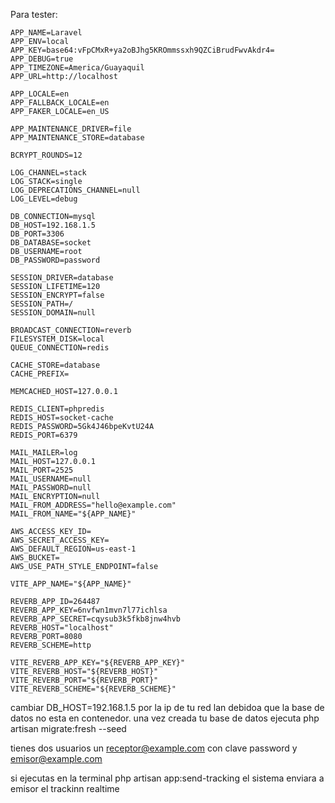 Para tester:

```
APP_NAME=Laravel
APP_ENV=local
APP_KEY=base64:vFpCMxR+ya2oBJhg5KROmmssxh9QZCiBrudFwvAkdr4=
APP_DEBUG=true
APP_TIMEZONE=America/Guayaquil
APP_URL=http://localhost

APP_LOCALE=en
APP_FALLBACK_LOCALE=en
APP_FAKER_LOCALE=en_US

APP_MAINTENANCE_DRIVER=file
APP_MAINTENANCE_STORE=database

BCRYPT_ROUNDS=12

LOG_CHANNEL=stack
LOG_STACK=single
LOG_DEPRECATIONS_CHANNEL=null
LOG_LEVEL=debug

DB_CONNECTION=mysql
DB_HOST=192.168.1.5
DB_PORT=3306
DB_DATABASE=socket
DB_USERNAME=root
DB_PASSWORD=password

SESSION_DRIVER=database
SESSION_LIFETIME=120
SESSION_ENCRYPT=false
SESSION_PATH=/
SESSION_DOMAIN=null

BROADCAST_CONNECTION=reverb
FILESYSTEM_DISK=local
QUEUE_CONNECTION=redis

CACHE_STORE=database
CACHE_PREFIX=

MEMCACHED_HOST=127.0.0.1

REDIS_CLIENT=phpredis
REDIS_HOST=socket-cache
REDIS_PASSWORD=5Gk4J46bpeKvtU24A
REDIS_PORT=6379

MAIL_MAILER=log
MAIL_HOST=127.0.0.1
MAIL_PORT=2525
MAIL_USERNAME=null
MAIL_PASSWORD=null
MAIL_ENCRYPTION=null
MAIL_FROM_ADDRESS="hello@example.com"
MAIL_FROM_NAME="${APP_NAME}"

AWS_ACCESS_KEY_ID=
AWS_SECRET_ACCESS_KEY=
AWS_DEFAULT_REGION=us-east-1
AWS_BUCKET=
AWS_USE_PATH_STYLE_ENDPOINT=false

VITE_APP_NAME="${APP_NAME}"

REVERB_APP_ID=264487
REVERB_APP_KEY=6nvfwn1mvn7l77ichlsa
REVERB_APP_SECRET=cqysub3k5fkb8jnw4hvb
REVERB_HOST="localhost"
REVERB_PORT=8080
REVERB_SCHEME=http

VITE_REVERB_APP_KEY="${REVERB_APP_KEY}"
VITE_REVERB_HOST="${REVERB_HOST}"
VITE_REVERB_PORT="${REVERB_PORT}"
VITE_REVERB_SCHEME="${REVERB_SCHEME}"
```


cambiar DB_HOST=192.168.1.5 por la ip de tu red lan debidoa  que la base de datos no esta en contenedor.
una vez creada tu base de datos ejecuta php artisan migrate:fresh --seed

tienes dos usuarios un receptor@example.com con clave password y emisor@example.com

si ejecutas en la terminal php artisan app:send-tracking el sistema enviara a emisor el trackinn realtime

